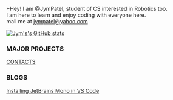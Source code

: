 +Hey! I am @JymPatel, student of CS interested in Robotics too.  
I am here to learn and enjoy coding with everyone here.  
mail me at jympatel@yahoo.com

[![Jym's's GitHub stats](https://github-readme-stats.vercel.app/api?username=JymPatel)](https://github.com/JymPatel/github-readme-stats)  

### MAJOR PROJECTS
[CONTACTS](/data/programs/contacts.md)  

### BLOGS
[Installing JetBrains Mono in VS Code](/data/posts/Installing-JBMonoText-toVSCode.md)  

